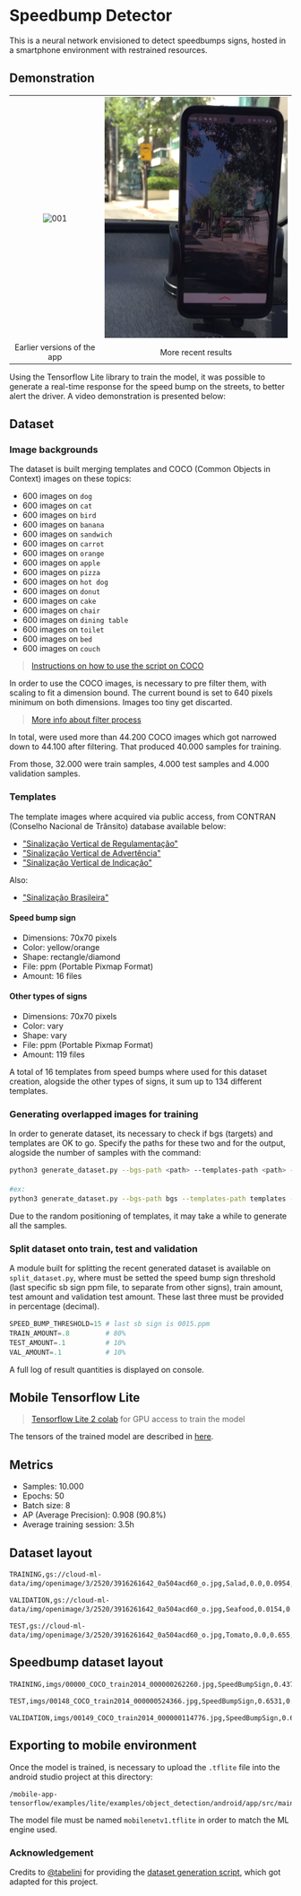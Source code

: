 # Speedbump Detector

This is a neural network envisioned to detect speedbumps signs, hosted in a smartphone environment with restrained resources.

## Demonstration

<table>
<tr>
<td><center><img src='output_images/001.png' alt='001' width=400/></center></td>
<td><center><img src='output_images/002.png' alt='001' width=400/></center></td>
</tr>
<tr>
<td><center>Earlier versions of the app</center></td>
<td><center>More recent results</center></td>
</tr>
</table>

Using the Tensorflow Lite library to train the model, it was possible to generate a real-time response for the speed bump on the streets, to better alert the driver. A video demonstration is presented below:



## Dataset

### Image backgrounds

The dataset is built merging templates and COCO (Common Objects in Context) images on these topics:

- 600 images on `dog`
- 600 images on `cat`
- 600 images on `bird`
- 600 images on `banana`
- 600 images on `sandwich`
- 600 images on `carrot`
- 600 images on `orange`
- 600 images on `apple`
- 600 images on `pizza`
- 600 images on `hot dog`
- 600 images on `donut`
- 600 images on `cake`
- 600 images on `chair`
- 600 images on `dining table`
- 600 images on `toilet`
- 600 images on `bed`
- 600 images on `couch`

> [Instructions on how to use the script on COCO](/script_coco/COCO_GETTING_STARTED.md)

In order to use the COCO images, is necessary to pre filter them, with scaling to fit a dimension bound. The current bound is set to 640 pixels minimum on both dimensions. Images too tiny get discarted.

> [More info about filter process](/dataset_mobile/FILTER.md)

In total, were used more than 44.200 COCO images which got narrowed down to 44.100 after filtering. That produced 40.000 samples for training.

From those, 32.000 were train samples, 4.000 test samples and 4.000 validation samples.

### Templates

The template images where acquired via public access, from CONTRAN (Conselho Nacional de Trânsito) database available below:

- ["Sinalização Vertical de Regulamentação"](https://www.gov.br/infraestrutura/pt-br/assuntos/transito/arquivos-senatran/docs/copy_of___01___MBST_Vol._I___Sin._Vert._Regulamentacao_F.pdf)
- ["Sinalização Vertical de Advertência"](https://www.gov.br/infraestrutura/pt-br/assuntos/transito/arquivos-senatran/docs/copy_of___02___MBST_Vol._II___Sin._Vert._Advertencia.pdf)
- ["Sinalização Vertical de Indicação"](https://www.gov.br/infraestrutura/pt-br/assuntos/transito/arquivos-senatran/docs/copy_of___03___MBST_Vol._III___Sin._Vert._Indicacao.pdf)

Also:

- ["Sinalização Brasileira"](https://pt.wikipedia.org/wiki/Sinaliza%C3%A7%C3%A3o_de_tr%C3%A2nsito_no_Brasil)

#### Speed bump sign

- Dimensions: 70x70 pixels
- Color: yellow/orange
- Shape: rectangle/diamond
- File: ppm (Portable Pixmap Format)
- Amount: 16 files

#### Other types of signs

- Dimensions: 70x70 pixels
- Color: vary
- Shape: vary
- File: ppm (Portable Pixmap Format)
- Amount: 119 files

A total of 16 templates from speed bumps where used for this dataset creation, alogside the other types of signs, it sum up to 134 different templates.

### Generating overlapped images for training

In order to generate dataset, its necessary to check if bgs (targets) and templates are OK to go. Specify the paths for these two and for the output, alogside the number of samples with the command:

```bash
python3 generate_dataset.py --bgs-path <path> --templates-path <path> --out-path <path> --total-images <number>

#ex:
python3 generate_dataset.py --bgs-path bgs --templates-path templates --out-path output --total-images 1500
```

Due to the random positioning of templates, it may take a while to generate all the samples.

### Split dataset onto train, test and validation

A module built for splitting the recent generated dataset is available on `split_dataset.py`, where must be setted the speed bump sign threshold (last specific sb sign ppm file, to separate from other signs), train amount, test amount and validation test amount. These last three must be provided in percentage (decimal).

```py
SPEED_BUMP_THRESHOLD=15 # last sb sign is 0015.ppm
TRAIN_AMOUNT=.8         # 80%
TEST_AMOUNT=.1          # 10%
VAL_AMOUNT=.1           # 10%
```

A full log of result quantities is displayed on console.

## Mobile Tensorflow Lite

> [Tensorflow Lite 2 colab](https://colab.research.google.com/drive/1D2elywD2a8bsWZPGSxYv3RZKiP_h1jLR#scrollTo=Gb7qyhNL1yWt) for GPU access to train the model

The tensors of the trained model are described in [here](tensors_details_10k_model.py).

## Metrics

- Samples: 10.000
- Epochs: 50
- Batch size: 8
- AP (Average Precision): 0.908 (90.8%)
- Average training session: 3.5h

## Dataset layout

```
TRAINING,gs://cloud-ml-data/img/openimage/3/2520/3916261642_0a504acd60_o.jpg,Salad,0.0,0.0954,,,0.977,0.957,,
```

```
VALIDATION,gs://cloud-ml-data/img/openimage/3/2520/3916261642_0a504acd60_o.jpg,Seafood,0.0154,0.1538,,,1.0,0.802,,
```

```
TEST,gs://cloud-ml-data/img/openimage/3/2520/3916261642_0a504acd60_o.jpg,Tomato,0.0,0.655,,,0.231,0.839,,
```

## Speedbump dataset layout

```
TRAINING,imgs/00000_COCO_train2014_000000262260.jpg,SpeedBumpSign,0.4375,0.1007,,,0.5453,0.2623,,
```

```
TEST,imgs/00148_COCO_train2014_000000524366.jpg,SpeedBumpSign,0.6531,0.0000,,,0.7844,0.1944,,
```

```
VALIDATION,imgs/00149_COCO_train2014_000000114776.jpg,SpeedBumpSign,0.6813,0.3167,,,0.7516,0.4104,,
```

## Exporting to mobile environment

Once the model is trained, is necessary to upload the `.tflite` file into the android studio project at this directory:

```
/mobile-app-tensorflow/examples/lite/examples/object_detection/android/app/src/main/assets
```

The model file must be named `mobilenetv1.tflite` in order to match the ML engine used.


### Acknowledgement

Credits to [@tabelini](https://github.com/lucastabelini) for providing the [dataset generation script](https://github.com/LCAD-UFES/publications-tabelini-ijcnn-2019), which got adapted for this project. 